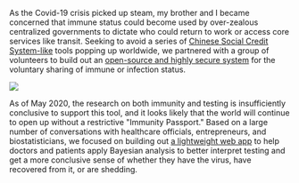 As the Covid-19 crisis picked up steam, my brother and I became concerned that immune status could become used by over-zealous centralized governments to dictate who could return to work or access core services like transit. Seeking to avoid a series of [Chinese Social Credit System-like](https://www.wikiwand.com/en/Social_Credit_System) tools popping up worldwide, we partnered with a group of volunteers to build out an [open-source and highly secure system](https://imsafehealth.com/mission/) for the voluntary sharing of immune or infection status.

[![](https://s3-us-west-1.amazonaws.com/sasha-public-assets/sashafklein/Bayes.png)](https://bayes.imsafehealth.com)

As of May 2020, the research on both immunity and testing is insufficiently conclusive to support this tool, and it looks likely that the world will continue to open up without a restrictive "Immunity Passport." Based on a large number of conversations with healthcare officials, entrepreneurs, and biostatisticians, we focused on building out [a lightweight web app](bayes.imsafehealth.com) to help doctors and patients apply Bayesian analysis to better interpret testing and get a more conclusive sense of whether they have the virus, have recovered from it, or are shedding.
